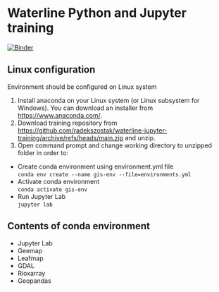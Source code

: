 # Waterline Python and Jupyter training
[![Binder](https://mybinder.org/badge_logo.svg)](https://mybinder.org/v2/gh/radekszostak/waterline-jupyter-training/HEAD?labpath=notebook.ipynb)

## Linux configuration
Environment should be configured on Linux system
1. Install anaconda on your Linux system (or Linux subsystem for Windows). You can download an installer from https://www.anaconda.com/.
2. Download training repository from https://github.com/radekszostak/waterline-jupyter-training/archive/refs/heads/main.zip and unzip.
3. Open command prompt and change working directory to unzipped folder in order to:
* Create conda environment using environment.yml file\
`conda env create --name gis-env --file=environments.yml`
* Activate conda environment\
`conda activate gis-env`
* Run Jupyter Lab\
`jupyter lab`

## Contents of conda environment 
* Jupyter Lab
* Geemap
* Leafmap
* GDAL
* Rioxarray
* Geopandas
